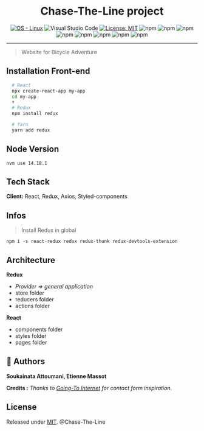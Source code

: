 <h1 align="center">Chase-The-Line project</h1>

<div align="center">

[![OS - Linux](https://img.shields.io/badge/OS-Linux-blue?logo=linux&logoColor=white&style=plastic)](https://www.linux.org/ "Go to Linux homepage")
![Visual Studio Code](https://img.shields.io/badge/Visual%20Studio%20Code-0078d7.svg?social&logo=visual-studio-code&logoColor=white)
[![License: MIT](https://img.shields.io/badge/License-MIT-yellow.svg)](https://opensource.org/licenses/MIT)
![npm](https://img.shields.io/npm/v/yarn?color=blue&label=yarn&logo=yarn&logoColor=blue&style=social)
![npm](https://img.shields.io/npm/v/npm?color=red&label=npm&logo=npm&logoColor=red&style=social)
![npm](https://img.shields.io/npm/v/react?color=blue&label=react&logo=react&logoColor=blue&style=social)
![npm](https://img.shields.io/npm/v/redux?color=blue&label=redux&logo=redux&logoColor=white&style=plastic)
![npm](https://img.shields.io/npm/v/react-router-dom?color=blue&label=react-router-dom&logo=react-router&logoColor=blue&style=plastic)
![npm](https://img.shields.io/npm/v/react-router?color=red&label=react-router&logo=react-router&logoColor=red&style=plastic)
![npm](https://img.shields.io/npm/v/node?color=green&label=node&logo=node.js&logoColor=node)
![npm](https://img.shields.io/npm/v/styled-components?color=pink&label=styled-components&logo=styled-components&style=plastic)

</div>



----------------------------------------


> Website for Bicycle Adventure 


## Installation Front-end

```bash
  # React
  npx create-react-app my-app
  cd my-app
  +
  # Redux
  npm install redux

  # Yarn
  yarn add redux
```

## Node Version

```
nvm use 14.18.1
```

## Tech Stack

**Client:** React, Redux, Axios, Styled-components

## Infos

> Install Redux in global

```
npm i -s react-redux redux redux-thunk redux-devtools-extension
```
## Architecture 

**Redux**

- *Provider => general application*
-  store folder
-  reducers folder
-  actions folder

**React**

-  components folder
-  styles folder
-  pages folder


## 👤 Authors 

**Soukainata Attoumani, Etienne Massot**


**Credits :**
*Thanks to [Going-To Internet](/https://www.goingtointernet.com/2020/08/howto-Contact-Form-HTML.html) for contact form inspiration.*


## License

Released under [MIT](/LICENSE).
@Chase-The-Line
